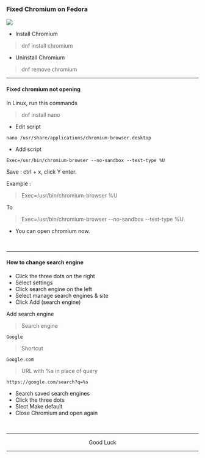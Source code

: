 ### Fixed Chromium on Fedora
<img src="https://raw.githubusercontent.com/wahasa/Fedora/refs/heads/main/Patch/Chromium.jpg">

* Install Chromium
> dnf install chromium

* Uninstall Chromium
> dnf remove chromium

---
#### Fixed chromium not opening

In Linux, run this commands
> dnf install nano

* Edit script
```
nano /usr/share/applications/chromium-browser.desktop
```

* Add script
```
Exec=/usr/bin/chromium-browser --no-sandbox --test-type %U
```

Save : ctrl + x, click Y enter.

Example :
> Exec=/usr/bin/chromium-browser %U

To

> Exec=/usr/bin/chromium-browser --no-sandbox --test-type %U

* You can open chromium now.
</br>

---
#### How to change search engine

* Click the three dots on the right
* Select settings
* Click search engine on the left
* Select manage search engines & site
* Click Add (search engine)

Add search engine
> Search engine
```
Google
```

> Shortcut
```
Google.com
```

> URL with %s in place of query
```
https://google.com/search?q=%s
```

* Search saved search engines
* Click the three dots
* Slect Make default
* Close Chromium and open again
</br>

---
<p align="center">Good Luck</p>

---
